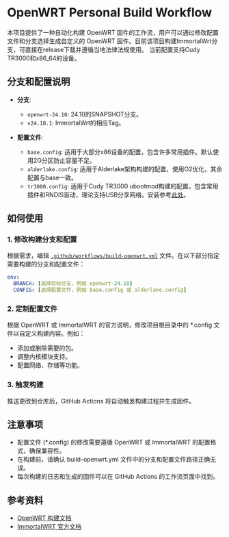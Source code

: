 # OpenWRT Personal Build Workflow

本项目提供了一种自动化构建 OpenWRT 固件的工作流，用户可以通过修改配置文件和分支选择生成自定义的 OpenWRT 固件。目前该项目构建ImmortalWrt分支，可直接在release下载并遵循当地法律法规使用。
当前配置支持Cudy TR3000和x86_64的设备。

## 分支和配置说明

- **分支**: 
  - `openwrt-24.10`: 24.10的SNAPSHOT分支。
  - `v24.10.1`: ImmortalWrt的相应Tag。
  
- **配置文件**:
  - `base.config`: 适用于大部分x86设备的配置，包含许多常用插件。默认使用2G分区防止容量不足。
  - `alderlake.config`: 适用于Alderlake架构构建的配置，使用O2优化，其余配置与base一致。
  - `tr3000.config`: 适用于Cudy TR3000 ubootmod构建的配置，包含常用插件和RNDIS驱动，理论支持USB分享网络。安装参考[此处](https://github.com/immortalwrt/immortalwrt/commit/51272fcd004955198265f030707aac1dd9794b98)。

## 如何使用

### 1. 修改构建分支和配置
根据需求，编辑 [`.github/workflows/build-openwrt.yml`](https://github.com/t0saki/openwrt-personal/blob/main/.github/workflows/build-openwrt.yml) 文件。在以下部分指定需要构建的分支和配置文件：
```yaml
env:
  BRANCH: [选择目标分支，例如 openwrt-24.10]
  CONFIG: [选择配置文件，例如 base.config 或 alderlake.config]
```

### 2. 定制配置文件

根据 OpenWRT 或 ImmortalWRT 的官方说明，修改项目根目录中的 *.config 文件以自定义构建内容。例如：
  - 添加或删除需要的包。
  - 调整内核模块支持。
  - 配置网络、存储等功能。


### 3. 触发构建

推送更改到仓库后，GitHub Actions 将自动触发构建过程并生成固件。

## 注意事项
  - 配置文件 (*.config) 的修改需要遵循 OpenWRT 或 ImmortalWRT 的配置格式，确保兼容性。
  - 在构建前，请确认 build-openwrt.yml 文件中的分支和配置文件路径正确无误。
  - 每次构建的日志和生成的固件可以在 GitHub Actions 的工作流页面中找到。

## 参考资料  
  - [OpenWRT 构建文档](https://openwrt.org/docs/guide-developer/toolchain/use-buildsystem)  
  - [ImmortalWRT 官方文档](https://github.com/immortalwrt/immortalwrt/blob/master/README.md) 
